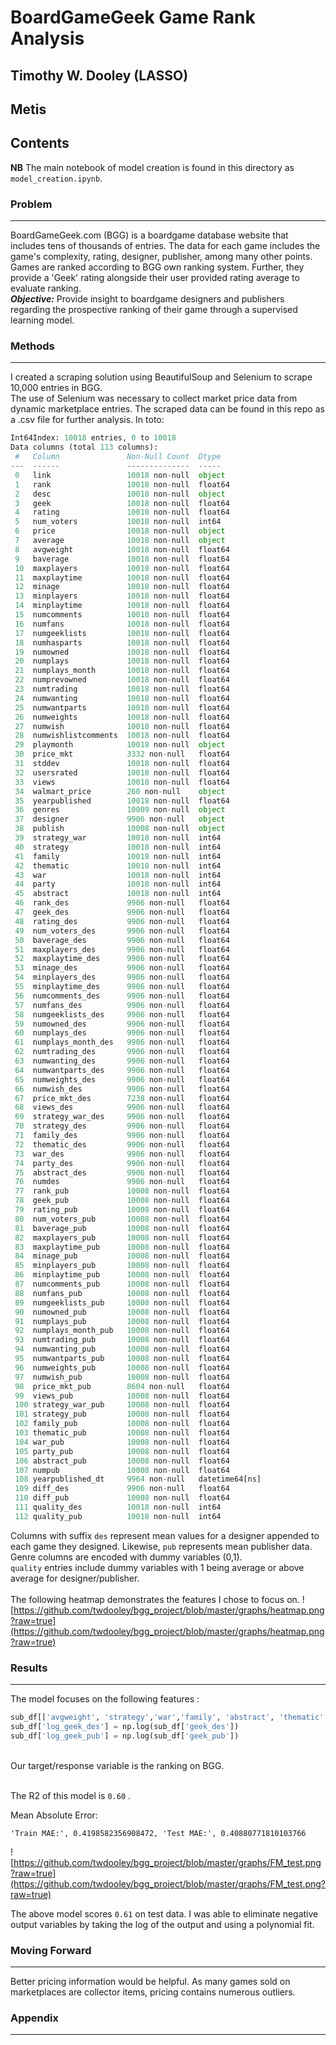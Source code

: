 # BoardGameGeek Game Rank Analysis
## Timothy W. Dooley (LASSO)
## Metis
## Contents 
**NB** The main notebook of model creation is found in this directory as `model_creation.ipynb`.
### **Problem**
-------------------------------
BoardGameGeek.com (BGG) is a boardgame database website that includes tens of thousands of entries. The data for each game includes the game's complexity, rating, designer, publisher, among many other points. Games are ranked according to BGG own ranking system. Further, they provide a 'Geek' rating alongside their user provided rating average to evaluate ranking. <br>
***Objective:*** Provide insight to boardgame designers and publishers regarding the prospective ranking of their game through a supervised learning model. 
### **Methods**
----------------------------
I created a scraping solution using BeautifulSoup and Selenium to scrape 10,000 entries in BGG.<br>
The use of Selenium was necessary to collect market price data from dynamic marketplace entries. 
The scraped data can be found in this repo as a .csv file for further analysis. 
In toto: 
``` python
Int64Index: 10018 entries, 0 to 10018
Data columns (total 113 columns):
 #   Column               Non-Null Count  Dtype         
---  ------               --------------  -----         
 0   link                 10018 non-null  object        
 1   rank                 10018 non-null  float64       
 2   desc                 10018 non-null  object        
 3   geek                 10018 non-null  float64       
 4   rating               10018 non-null  float64       
 5   num_voters           10018 non-null  int64         
 6   price                10018 non-null  object        
 7   average              10018 non-null  object        
 8   avgweight            10018 non-null  float64       
 9   baverage             10018 non-null  float64       
 10  maxplayers           10018 non-null  float64       
 11  maxplaytime          10018 non-null  float64       
 12  minage               10018 non-null  float64       
 13  minplayers           10018 non-null  float64       
 14  minplaytime          10018 non-null  float64       
 15  numcomments          10018 non-null  float64       
 16  numfans              10018 non-null  float64       
 17  numgeeklists         10018 non-null  float64       
 18  numhasparts          10018 non-null  float64       
 19  numowned             10018 non-null  float64       
 20  numplays             10018 non-null  float64       
 21  numplays_month       10018 non-null  float64       
 22  numprevowned         10018 non-null  float64       
 23  numtrading           10018 non-null  float64       
 24  numwanting           10018 non-null  float64       
 25  numwantparts         10018 non-null  float64       
 26  numweights           10018 non-null  float64       
 27  numwish              10018 non-null  float64       
 28  numwishlistcomments  10018 non-null  float64       
 29  playmonth            10018 non-null  object        
 30  price_mkt            3332 non-null   float64       
 31  stddev               10018 non-null  float64       
 32  usersrated           10018 non-null  float64       
 33  views                10018 non-null  float64       
 34  walmart_price        260 non-null    object        
 35  yearpublished        10018 non-null  float64       
 36  genres               10009 non-null  object        
 37  designer             9906 non-null   object        
 38  publish              10008 non-null  object        
 39  strategy_war         10018 non-null  int64         
 40  strategy             10018 non-null  int64         
 41  family               10018 non-null  int64         
 42  thematic             10018 non-null  int64         
 43  war                  10018 non-null  int64         
 44  party                10018 non-null  int64         
 45  abstract             10018 non-null  int64         
 46  rank_des             9906 non-null   float64       
 47  geek_des             9906 non-null   float64       
 48  rating_des           9906 non-null   float64       
 49  num_voters_des       9906 non-null   float64       
 50  baverage_des         9906 non-null   float64       
 51  maxplayers_des       9906 non-null   float64       
 52  maxplaytime_des      9906 non-null   float64       
 53  minage_des           9906 non-null   float64       
 54  minplayers_des       9906 non-null   float64       
 55  minplaytime_des      9906 non-null   float64       
 56  numcomments_des      9906 non-null   float64       
 57  numfans_des          9906 non-null   float64       
 58  numgeeklists_des     9906 non-null   float64       
 59  numowned_des         9906 non-null   float64       
 60  numplays_des         9906 non-null   float64       
 61  numplays_month_des   9906 non-null   float64       
 62  numtrading_des       9906 non-null   float64       
 63  numwanting_des       9906 non-null   float64       
 64  numwantparts_des     9906 non-null   float64       
 65  numweights_des       9906 non-null   float64       
 66  numwish_des          9906 non-null   float64       
 67  price_mkt_des        7238 non-null   float64       
 68  views_des            9906 non-null   float64       
 69  strategy_war_des     9906 non-null   float64       
 70  strategy_des         9906 non-null   float64       
 71  family_des           9906 non-null   float64       
 72  thematic_des         9906 non-null   float64       
 73  war_des              9906 non-null   float64       
 74  party_des            9906 non-null   float64       
 75  abstract_des         9906 non-null   float64       
 76  numdes               9906 non-null   float64       
 77  rank_pub             10008 non-null  float64       
 78  geek_pub             10008 non-null  float64       
 79  rating_pub           10008 non-null  float64       
 80  num_voters_pub       10008 non-null  float64       
 81  baverage_pub         10008 non-null  float64       
 82  maxplayers_pub       10008 non-null  float64       
 83  maxplaytime_pub      10008 non-null  float64       
 84  minage_pub           10008 non-null  float64       
 85  minplayers_pub       10008 non-null  float64       
 86  minplaytime_pub      10008 non-null  float64       
 87  numcomments_pub      10008 non-null  float64       
 88  numfans_pub          10008 non-null  float64       
 89  numgeeklists_pub     10008 non-null  float64       
 90  numowned_pub         10008 non-null  float64       
 91  numplays_pub         10008 non-null  float64       
 92  numplays_month_pub   10008 non-null  float64       
 93  numtrading_pub       10008 non-null  float64       
 94  numwanting_pub       10008 non-null  float64       
 95  numwantparts_pub     10008 non-null  float64       
 96  numweights_pub       10008 non-null  float64       
 97  numwish_pub          10008 non-null  float64       
 98  price_mkt_pub        8604 non-null   float64       
 99  views_pub            10008 non-null  float64       
 100 strategy_war_pub     10008 non-null  float64       
 101 strategy_pub         10008 non-null  float64       
 102 family_pub           10008 non-null  float64       
 103 thematic_pub         10008 non-null  float64       
 104 war_pub              10008 non-null  float64       
 105 party_pub            10008 non-null  float64       
 106 abstract_pub         10008 non-null  float64       
 107 numpub               10008 non-null  float64       
 108 yearpublished_dt     9964 non-null   datetime64[ns]
 109 diff_des             9906 non-null   float64       
 110 diff_pub             10008 non-null  float64       
 111 quality_des          10018 non-null  int64         
 112 quality_pub          10018 non-null  int64   
 ```
 
 Columns with suffix `des` represent mean values for a designer appended to each game they designed. Likewise, `pub` represents mean publisher data. <br>
 Genre columns are encoded with dummy variables (0,1). <br>
 `quality` entries include dummy variables with 1 being average or above average for designer/publisher. <br>
 <br>
 The following heatmap demonstrates the features I chose to focus on. 
![https://github.com/twdooley/bgg_project/blob/master/graphs/heatmap.png?raw=true](https://github.com/twdooley/bgg_project/blob/master/graphs/heatmap.png?raw=true)
 
### **Results**
----------------------------
The model focuses on the following features : <br>
```python
sub_df[['avgweight', 'strategy','war','family', 'abstract', 'thematic', 'geek_des', 'geek_pub']]
sub_df['log_geek_des'] = np.log(sub_df['geek_des'])
sub_df['log_geek_pub'] = np.log(sub_df['geek_pub'])
```
<br>
Our target/response variable is the ranking on BGG. <br>
<br>

The R2 of this model is `0.60` . <br>

Mean Absolute Error:

```'Train MAE:', 0.4198582356908472, 'Test MAE:', 0.40880771810103766```


![https://github.com/twdooley/bgg_project/blob/master/graphs/FM_test.png?raw=true](https://github.com/twdooley/bgg_project/blob/master/graphs/FM_test.png?raw=true)

The above model scores `0.61` on test data. I was able to eliminate negative output variables by taking the log of the output and using a polynomial fit. <br>

### **Moving Forward**
----------------------------
Better pricing information would be helpful. As many games sold on marketplaces are collector items, pricing contains numerous outliers. 

### **Appendix** 
----------------------------



